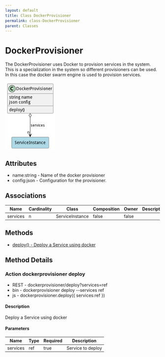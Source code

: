 ```yaml
---
layout: default
title: Class DockerProvisioner
permalink: class-DockerProvisioner
parent: Classes
---
```


# DockerProvisioner

The DockerProvisioner uses Docker to provision services in the system. This is a specialization in the system so different provisioners can be used. In this case the docker swarm engine is used to provision services.

![Logical Diagram](./logical.png)

## Attributes

* name:string - Name of the docker provisioner
* config:json - Configuration for the provisioner.


## Associations

| Name | Cardinality | Class | Composition | Owner | Description |
| --- | --- | --- | --- | --- | --- |
| services | n | ServiceInstance | false | false |  |







## Methods

* [deploy() - Deploy a Service using docker](#action-deploy)


<h2>Method Details</h2>
    
### Action dockerprovisioner deploy



* REST - dockerprovisioner/deploy?services=ref
* bin - dockerprovisioner deploy --services ref
* js - dockerprovisioner.deploy({ services:ref })

#### Description
Deploy a Service using docker

#### Parameters

| Name | Type | Required | Description |
|---|---|---|---|
| services | ref |true | Service to deploy |





